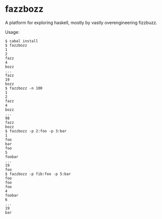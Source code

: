 fazzbozz
========

A platform for exploring haskell, mostly by vastly overengineering fizzbuzz.

Usage:
```ShellSession
$ cabal install
$ fazzbozz
1
2
fazz
4
bozz
...
fazz
19
bozz
$ fazzbozz -n 100
1
2
fazz
4
bozz
...
98
fazz
bozz
$ fazzbozz -p 2:foo -p 3:bar
1
foo
bar
foo
5
foobar
...
19
foo
$ fazzbozz -p fib:foo -p 5:bar
foo
foo
foo
4
foobar
6
...
19
bar
```
